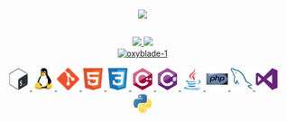 <div style="margin: 15px;" align="center">
    <img src="https://readme-typing-svg.herokuapp.com?duration=3000&color=16EB27&center=true&vCenter=true&lines=developer+and+programmer;much+programming++code;minecraft+for+ever">
</div>

##
<!-- contribution --> 
<div align="center">
  <a href="https://github.com/oxyblade-1">
  <img height="180em" src="https://github-readme-stats.vercel.app/api?username=oxyblade-1&show_icons=true&locale=en&theme=dark"/>
  <img height="180em" src="https://github-readme-stats.vercel.app/api/top-langs?username=oxyblade-1&show_icons=true&locale=en&layout=compact&theme=dark"/>
</div>

<!-- <p align="left"> <img src="https://komarev.com/ghpvc/?username=oxyblade-1&label=Profile%20views&color=0e75b6&style=flat" alt="oxyblade-1" /> </p>

<p align="left"> <a href="https://github.com/ryo-ma/github-profile-trophy"><img src="https://github-profile-trophy.vercel.app/?username=oxyblade-1" alt="oxyblade-1" /></a> </p>

<p align="left"> <a href="https://twitter.com/oxyblade3" target="blank"><img src="https://img.shields.io/twitter/follow/oxyblade3?logo=twitter&style=for-the-badge" alt="oxyblade3" /></a> </p> -->
    
 <div align="center">
     <img height="180em" align="center" src="https://github-readme-streak-stats.herokuapp.com/?user=oxyblade-1&&theme=dark" alt="oxyblade-1" />
    <br>
    <br>
    <img src="https://raw.githubusercontent.com/devicons/devicon/master/icons/bash/bash-original.svg" alt="bash" width="40" height="40"/>
    <img src="https://raw.githubusercontent.com/devicons/devicon/master/icons/linux/linux-original.svg" alt="linux" width="40" height="40"/>
    <img src="https://raw.githubusercontent.com/devicons/devicon/master/icons/git/git-original.svg" alt="git" width="40" height="40"/>
    <img src="https://raw.githubusercontent.com/devicons/devicon/master/icons/html5/html5-original.svg" alt="html5" width="40" height="40"/>
    <img src="https://raw.githubusercontent.com/devicons/devicon/master/icons/css3/css3-original.svg" alt="css3" width="40" height="40"/>
    <img src="https://raw.githubusercontent.com/devicons/devicon/master/icons/cplusplus/cplusplus-original.svg" alt="c++" width="40" height="40"/>
    <img src="https://raw.githubusercontent.com/devicons/devicon/master/icons/csharp/csharp-original.svg" alt="csharp" width="40" height="40"/>
    <img src="https://raw.githubusercontent.com/devicons/devicon/master/icons/java/java-original.svg" alt="java" width="40" height="40"/>
    <img src="https://raw.githubusercontent.com/devicons/devicon/master/icons/php/php-original.svg" alt="php8" width="40" height="40"/>
    <img src="https://raw.githubusercontent.com/devicons/devicon/master/icons/mysql/mysql-original.svg" alt="mysql" width="40" height="40"/>
    <img src="https://raw.githubusercontent.com/devicons/devicon/master/icons/visualstudio/visualstudio-plain.svg" alt="visualbasic" width="40" height="40"/>
    <img src="https://raw.githubusercontent.com/devicons/devicon/master/icons/python/python-original.svg" alt="python" width="40" height="40"/>
</div>
